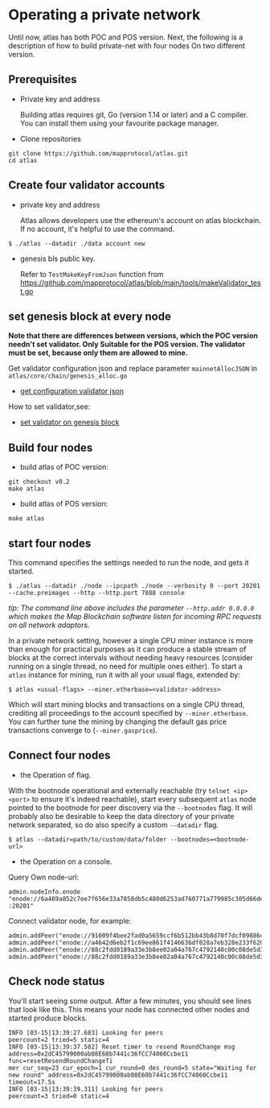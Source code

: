 #  Operating a private network
Until now, atlas has both POC and POS version. Next, the following is a description of how to build private-net with four nodes On two different version. 

## Prerequisites

- Private key and address
  
  Building atlas requires git, Go (version 1.14 or later) and a C compiler. You can install them using your favourite package manager.

- Clone repositories
```
git clone https://github.com/mapprotocol/atlas.git
cd atlas
```

## Create four validator accounts 

- private key and address

  Atlas allows developers use the ethereum's account on atlas blockchain. If no account, it's helpful to use the command.
```shell
$ ./atlas --datadir ./data account new
```

- genesis bls public key.
 
  Refer to `TestMakeKeyFromJson` function from https://github.com/mapprotocol/atlas/blob/main/tools/makeValidator_test.go


## set genesis block at every node
**Note that there are differences between versions, which the POC version needn't set validator.
Only Suitable for the POS version. The validator must be set, because only them are allowed to mine.**

Get validator configuration json and replace parameter `mainnetAllocJSON`  in `atlas/core/chain/genesis_alloc.go`
- [get configuration validator json](../validator/Marker/AboutMakeGenesis.md)

How to set validator,see:
- [set validator on genesis block](../SetValidator.md)


## Build four nodes 

- build atlas of POC version:
```
git checkout v0.2
make atlas
```

- build atlas of POS version:
```
make atlas
```

## start four nodes

This command specifies the settings needed to run the node, and gets it started.

```shell
$ ./atlas --datadir ./node --ipcpath ./node --verbosity 0 --port 20201 --cache.preimages --http --http.port 7888 console
```

*tip: The command line above includes the parameter `--http.addr 0.0.0.0` which makes the Map Blockchain software listen for incoming RPC requests on all network adaptors.*

In a private network setting, however a single CPU miner instance is more than enough for
practical purposes as it can produce a stable stream of blocks at the correct intervals
without needing heavy resources (consider running on a single thread, no need for multiple
ones either). To start a `atlas` instance for mining, run it with all your usual flags, extended
by:

```shell
$ atlas <usual-flags> --miner.etherbase=<validator-address>
```

Which will start mining blocks and transactions on a single CPU thread, crediting all
proceedings to the account specified by `--miner.etherbase`. You can further tune the mining by changing the default gas price transactions converge to (`--miner.gasprice`).


## Connect four nodes

-  the Operation of flag. 

With the bootnode operational and externally reachable (try
`telnet <ip> <port>` to ensure it's indeed reachable), start every subsequent `atlas`
node pointed to the bootnode for peer discovery via the `--bootnodes` flag. It will
probably also be desirable to keep the data directory of your private network separated, so
do also specify a custom `--datadir` flag.

```shell
$ atlas --datadir=path/to/custom/data/folder --bootnodes=<bootnode-url>
```

- the Operation on a console.

Query Own node-url: 
```
admin.nodeInfo.enode
"enode://6a469a852c7ee7f656e33a7858db5c480d6253ad760771a779985c305d66de78109bae579adf3f32fbd770e44145d5728176bcddda56d8a8c92709f827d94842@127.0.0.1
:20201"
```

Connect validator node, for example:
```
admin.addPeer("enode://91009f4bee2fad0a5659ccf6b512bb43b8d70f7dcf098864622b576cb156ca35d50b55b4fa92966246ec2c4054a31169ee601c1532496c2ed07ef21acd65a262@13.67.79.15:21221")
admin.addPeer("enode://a4642d6eb2f1c69ee861f4146636df028a7eb328e233f620cc6838db474e94327bdcdc810d2f9c2fa30694764e71b4c7b5828f6e8df7a3f71f3eb781bb017a4e@13.67.118.60:21221")
admin.addPeer("enode://88c2fdd0189a33e3b8ee02a04a767c4792140c00c08de5d368b9aac578a0a36b5518aee5fcb695cd93c348237901a5c532f561170adc00903001e40ca3eff041@13.76.138.119:21221")
admin.addPeer("enode://88c2fdd0189a33e3b8ee02a04a767c4792140c00c08de5d368b9aac578a0a36b5518aee5fcb695cd93c348237901a5c532f561170adc00903001e40ca3eff041@168.63.248.220:21221")
```

## Check node status

You'll start seeing some output. After a few minutes, you should see lines that look like this. This means your node has connected other nodes and started produce blocks.
```text
INFO [03-15|13:39:27.683] Looking for peers                        peercount=2 tried=5 static=4
INFO [03-15|13:39:37.582] Reset timer to resend RoundChange msg    address=0x2dC45799000ab08E60b7441c36fCC74060Ccbe11 func=resetResendRoundChangeTi
mer cur_seq=23 cur_epoch=1 cur_round=0 des_round=5 state="Waiting for new round" address=0x2dC45799000ab08E60b7441c36fCC74060Ccbe11 timeout=17.5s
INFO [03-15|13:39:39.311] Looking for peers                        peercount=3 tried=0 static=4
```

